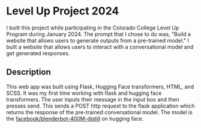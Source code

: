 # Level Up Project 2024
I built this project while participating in the Colorado College Level Up Program during January 2024. The prompt that I chose to do was, "Build a website that allows users to generate outputs from a pre-trained model." I built a website that allows users to interact with a conversational model and get generated responses.

## Description
This web app was built using Flask, Hugging Face transformers, HTML, and SCSS. It was my first time working with flask and hugging face transformers. The user inputs their message in the input box and then presses send. This sends a POST http request to the flask application which returns the response of the pre-trained conversational model. The model is the [facebook/blenderbot-400M-distill](https://huggingface.co/facebook/blenderbot-400M-distill?text=Hey+my+name+is+Julien%21+How+are+you%3F) on hugging face.

